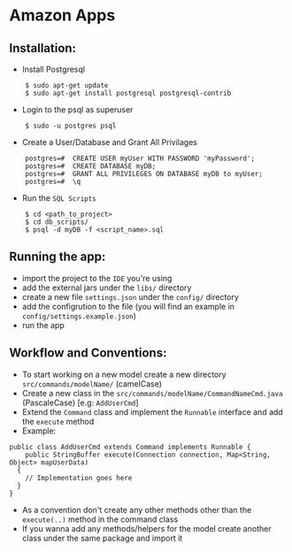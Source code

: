 # Amazon Apps

## Installation:

- Install Postgresql

```
    $ sudo apt-get update
    $ sudo apt-get install postgresql postgresql-contrib
```

- Login to the psql as superuser

```
    $ sudo -u postgres psql 
```

- Create a User/Database and Grant All Privilages 

```
    postgres=#  CREATE USER myUser WITH PASSWORD 'myPassword';
    postgres=#  CREATE DATABASE myDB;
    postgres=#  GRANT ALL PRIVILEGES ON DATABASE myDB to myUser;
    postgres=#  \q
```

- Run the `SQL Scripts`

```
    $ cd <path_to_project>
    $ cd db_scripts/
    $ psql -d myDB -f <script_name>.sql
```





## Running the app:

- import the project to the `IDE` you're using
- add the external jars under the `libs/` directory
- create a new file `settings.json` under the `config/` directory
- add the configrution to the file (you will find an example in `config/settings.example.json`) 
- run the app





## Workflow and Conventions:

- To start working on a new model create a new directory `src/commands/modelName/` (camelCase)
- Create a new class in the `src/commands/modelName/CommandNameCmd.java` (PascaleCase) [e.g: `AddUserCmd`] 
- Extend the `Command` class and implement the `Runnable` interface and add the `execute` method
- Example:

```
public class AddUserCmd extends Command implements Runnable {	
	public StringBuffer execute(Connection connection, Map<String, Object> mapUserData)
  {
    // Implementation goes here
  }
}
```

- As a convention don't create any other methods other than the `execute(..)` method in the command class
- If you wanna add any methods/helpers for the model create another class under the same package and import it 